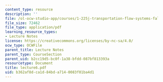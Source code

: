 ```yaml
---
content_type: resource
description: ''
file: /ol-ocw-studio-app/courses/1-225j-transportation-flow-systems-fall-2002/b362af8dca1d84bda7140083f01ba4d1_lecture6.pdf
file_size: 72462
file_type: application/pdf
learning_resource_types:
- Lecture Notes
license: https://creativecommons.org/licenses/by-nc-sa/4.0/
ocw_type: OCWFile
parent_title: Lecture Notes
parent_type: CourseSection
parent_uid: b2cc19d5-bc0f-1a38-bfdd-087bf813393a
resourcetype: Document
title: lecture6.pdf
uid: b362af8d-ca1d-84bd-a714-0083f01ba4d1
---
```


